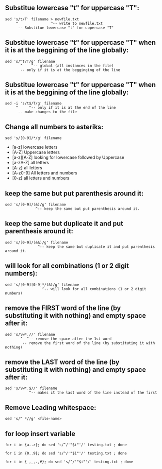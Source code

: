 ## Substitue lowercase "t" for uppercase "T":
```
sed 's/t/T' filename > newfile.txt
     ^               ^-- write to newfile.txt
      -- Substitue lowercase "t" for uppercase "T"
```
## Substitue lowercase "t" for uppercase "T" when it is at the beggining of the line globally:
```
sed 's/^t/T/g' filename
       ^    ^-- global (all instances in the file)
       -- only if it is at the begginging of the line
```

## Substitue lowercase "t" for uppercase "T" when it is at the beggining of the line globally:
```
sed -i 's/t$/T/g' filename
     ^     ^-- only if it is at the end of the line
      -- make changes to the file
```
## Change all numbers to asteriks:
```
sed 's/[0-9]/*/g' filename
```
- [a-z] lowercase letters
- [A-Z] Uppercase letters      
- [a-z][A-Z] looking for lowercase followed by Uppercase
- [a-zA-Z] all letters
- [A-z} all letters
- [A-z0-9] All letters and numbers
- [0-z] all letters and numbers

## keep the same but put parenthesis around it:
```
sed 's/[0-9]/(&)/g' filename
              ^-- keep the same but put parenthesis around it.
```
## keep the same but duplicate it and put parenthesis around it:
```
sed 's/[0-9]/(&&)/g' filename
               ^-- keep the same but duplicate it and put parenthesis around it.
```
## will look for all combinations (1 or 2 digit numbers):
```
sed 's/[0-9][0-9]*/(&)/g' filename
                 ^-- will look for all combinations (1 or 2 digit numbers)
```

## remove the FIRST word of the line (by substituting it with nothing) and empty space after it:
```
sed 's/\w*.//' filename
       ^  ^-- remove the space after the 1st word
        -- remove the first word of the line (by substituting it with nothing)
```
## remove the LAST word of the line (by substituting it with nothing) and empty space after it:
```
sed 's/\w*.$//' filename
           ^-- makes it the last word of the line instead of the first 
```


## Remove Leading whitespace:
```
sed 's/^ *//g' <file-name>
```


## for loop insert variable
```
for i in {a..z}; do sed 's/^/'"$i"'/' testing.txt ; done

for i in {0..9}; do sed 's/^/'"$i"'/' testing.txt ; done

for i in {-,_,.,#}; do sed 's/^/'"$i"'/' testing.txt ; done
```
